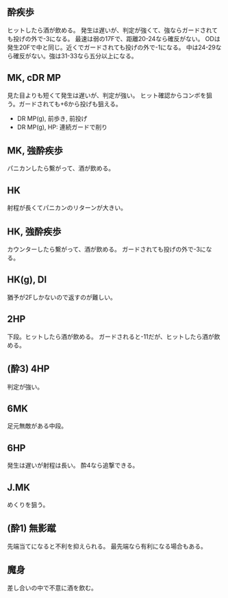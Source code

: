 ## 酔疾歩

ヒットしたら酒が飲める。
発生は遅いが、判定が強くて、強ならガードされても投げの外で-3になる。
最速は弱の17Fで、距離20-24なら確反がない。
ODは発生20Fで中と同じ。近くでガードされても投げの外で-1になる。
中は24-29なら確反がない。強は31-33なら五分以上になる。

## MK, cDR MP

見た目よりも短くて発生は遅いが、判定が強い。
ヒット確認からコンボを狙う。ガードされても+6から投げも狙える。

- DR MP(g), 前歩き, 前投げ
- DR MP(g), HP: 連続ガードで削り

## MK, 強酔疾歩

パニカンしたら繋がって、酒が飲める。

## HK

射程が長くてパニカンのリターンが大きい。

## HK, 強酔疾歩

カウンターしたら繋がって、酒が飲める。
ガードされても投げの外で-3になる。

## HK(g), DI

猶予が2Fしかないので返すのが難しい。

## 2HP

下段。ヒットしたら酒が飲める。
ガードされると-11だが、ヒットしたら酒が飲める。

## (酔3) 4HP

判定が強い。

## 6MK

足元無敵がある中段。

## 6HP

発生は遅いが射程は長い。
酔4なら追撃できる。

## J.MK

めくりを狙う。

## (酔1) 無影蹴

先端当てになると不利を抑えられる。
最先端なら有利になる場合もある。

## 魔身

差し合いの中で不意に酒を飲む。
